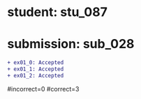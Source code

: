 # student: stu_087
# submission: sub_028

```diff
+ ex01_0: Accepted
+ ex01_1: Accepted
+ ex01_2: Accepted
```
#incorrect=0
#correct=3
